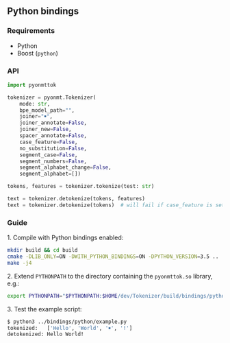 ## Python bindings

### Requirements

* Python
* Boost (`python`)

### API

```python
import pyonmttok

tokenizer = pyonmt.Tokenizer(
    mode: str,
    bpe_model_path="",
    joiner="￭",
    joiner_annotate=False,
    joiner_new=False,
    spacer_annotate=False,
    case_feature=False,
    no_substitution=False,
    segment_case=False,
    segment_numbers=False,
    segment_alphabet_change=False,
    segment_alphabet=[])

tokens, features = tokenizer.tokenize(test: str)

text = tokenizer.detokenize(tokens, features)
text = tokenizer.detokenize(tokens)  # will fail if case_feature is set.
```

### Guide

1\. Compile with Python bindings enabled:

```bash
mkdir build && cd build
cmake -DLIB_ONLY=ON -DWITH_PYTHON_BINDINGS=ON -DPYTHON_VERSION=3.5 ..
make -j4
```

2\. Extend `PYTHONPATH` to the directory containing the `pyonmttok.so` library, e.g.:

```bash
export PYTHONPATH="$PYTHONPATH:$HOME/dev/Tokenizer/build/bindings/python"
```

3\. Test the example script:

```bash
$ python3 ../bindings/python/example.py
tokenized:   ['Hello', 'World', '￭', '!']
detokenized: Hello World!
```
